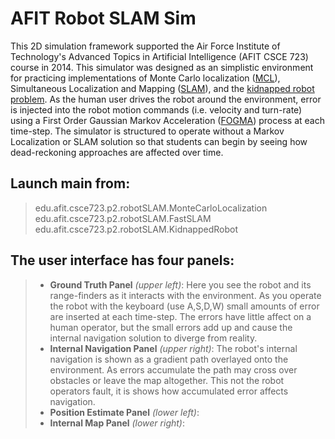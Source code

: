 # AFIT Robot SLAM Sim

This 2D simulation framework supported the Air Force Institute of Technology's Advanced Topics in Artificial Intelligence (AFIT CSCE 723) course in 2014. This simulator was designed as an simplistic environment for practicing implementations of Monte Carlo localization ([MCL](https://en.wikipedia.org/wiki/Monte_Carlo_localization)), Simultaneous Localization and Mapping ([SLAM](https://en.wikipedia.org/wiki/Simultaneous_localization_and_mapping)), and the [kidnapped robot problem](https://en.wikipedia.org/wiki/Kidnapped_robot_problem). As the human user drives the robot around the environment, error is injected into the robot motion commands (i.e. velocity and turn-rate) using a First Order Gaussian Markov Acceleration ([FOGMA](https://apps.dtic.mil/sti/citations/ADA289299)) process at each time-step. The simulator is structured to operate without a Markov Localization or SLAM solution so that students can begin by seeing how dead-reckoning approaches are affected over time.

## Launch main from:

> edu.afit.csce723.p2.robotSLAM.MonteCarloLocalization\
> edu.afit.csce723.p2.robotSLAM.FastSLAM\
> edu.afit.csce723.p2.robotSLAM.KidnappedRobot

## The user interface has four panels:

> + **Ground Truth Panel** *(upper left)*: Here you see the robot and its range-finders as it interacts with the environment. As you operate the robot with the keyboard (use A,S,D,W) small amounts of error are inserted at each time-step. The errors have little affect on a human operator, but the small errors add up and cause the internal navigation solution to diverge from reality. 
> + **Internal Navigation Panel** *(upper right)*: The robot's internal navigation is shown as a gradient path overlayed onto the environment. As errors accumulate the path may cross over obstacles or leave the map altogether. This not the robot operators fault, it is shows how accumulated error affects navigation.
> + **Position Estimate Panel** *(lower left)*: 
> + **Internal Map Panel** *(lower right)*:
